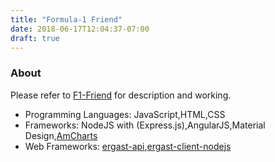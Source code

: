 ```yaml
---
title: "Formula-1 Friend"
date: 2018-06-17T12:04:37-07:00
draft: true
---
```


### About

Please refer to [F1-Friend](https://github.com/rishab-pdx/f1-friend) for description and working.

- Programming Languages: JavaScript,HTML,CSS
- Frameworks: NodeJS with (Express.js),AngularJS,Material Design,[AmCharts](https://www.amcharts.com/)
- Web Frameworks: [ergast-api](https://ergast.com/mrd/),[ergast-client-nodejs](https://github.com/davidor/ergast-client-nodejs)
